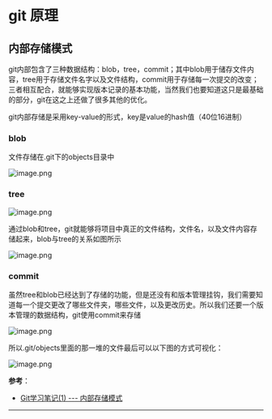 # git 原理

## 内部存储模式

git内部包含了三种数据结构：blob，tree，commit；其中blob用于储存文件内容，tree用于存储文件名字以及文件结构，commit用于存储每一次提交的改变；三者相互配合，就能够实现版本记录的基本功能，当然我们也要知道这只是最基础的部分，git在这之上还做了很多其他的优化。

git内部存储是采用key-value的形式，key是value的hash值（40位16进制）

### blob

文件存储在.git下的objects目录中

![image.png](https://ww1.sinaimg.cn/large/006alGmrgy1gdt4866wbjj30sx0k0k6m.jpg)

### tree

![image.png](https://ww1.sinaimg.cn/large/006alGmrgy1gdt49i4o2fj30t00o4wym.jpg)

通过blob和tree，git就能够将项目中真正的文件结构，文件名，以及文件内容存储起来，blob与tree的关系如图所示

![image.png](https://ww1.sinaimg.cn/large/006alGmrgy1gdt49ya17aj30p90j0q9t.jpg)

### commit

虽然tree和blob已经达到了存储的功能，但是还没有和版本管理挂钩，我们需要知道每一个提交更改了哪些文件夹，哪些文件，以及更改历史。所以我们还要一个版本管理的数据结构，git使用commit来存储

![image.png](https://ww1.sinaimg.cn/large/006alGmrgy1gdt4aycwn1j30pw0sgx33.jpg)

所以.git/objects里面的那一堆的文件最后可以以下图的方式可视化：

![image.png](https://ww1.sinaimg.cn/large/006alGmrgy1gdt4bjyrtmj30rz0mjn6f.jpg)

**参考**：

- [Git学习笔记(1) --- 内部存储模式](https://www.jianshu.com/p/9168b40ece56)

---
